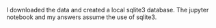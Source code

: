 I downloaded the data and created a local sqlite3 database.  The jupyter notebook and my answers assume the use of sqlite3.
